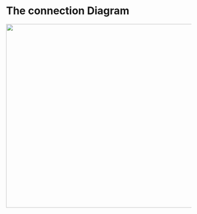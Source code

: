 # The connection Diagram
<p align="center">
<img src="https://github.com/alrose102318/arduino-codes/blob/0017aed36cbc9fe5029219d2591e689285bd56ea/Exam/Example%201/How%20to%20Make%20a%20Line%20Follower%20Robot%20using%20Arduino,%20L298%20Motor%20Driver%20and%20IR%20Sensor.png" width="700" height="500">
</p>
